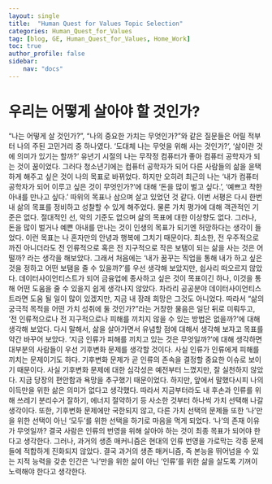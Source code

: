 ```yaml
---
layout: single
title:  "Human Quest for Values Topic Selection"
categories: Human_Quest_for_Values
tag: [blog, GE, Human_Quest_for_Values, Home_Work]
toc: true
author_profile: false
sidebar:
    nav: "docs"
---
```


# 우리는 어떻게 살아야 할 것인가?
“나는 어떻게 살 것인가?”, “나의 중요한 가치는 무엇인가?”와 같은 질문들은 어릴 적부터 나의 주된 고민거리 중 하나였다. ‘도대체 나는 무엇을 위해 사는 것인가?’, ‘삶이란 것에 의미가 있기는 할까?’ 유년기 시절의 나는 무작정 컴퓨터가 좋아 컴퓨터 공학자가 되는 것이 꿈이었다. 그러다 청소년기에는 컴퓨터 공학자가 되어 다른 사람들의 삶을 윤택하게 해주고 싶은 것이 나의 목표로 바뀌었다. 하지만 오히려 최근의 나는 ‘내가 컴퓨터 공학자가 되어 이루고 싶은 것이 무엇인가?’에 대해 ‘돈을 많이 벌고 싶다.’, ‘예쁘고 착한 아내를 만나고 싶다.’ 따위의 목표나 삼으며 살고 있었던 것 같다. 이번 서평은 다시 한번 내 삶의 목표를 정비하고 성찰할 수 있게 해주었다.
  물론 가치 평가에 대해 객관적인 기준은 없다. 절대적인 선, 악의 기준도 없으며 삶의 목표에 대한 이상향도 없다. 그러나, 돈을 많이 벌거나 예쁜 아내를 만나는 것이 인생의 목표가 되기엔 허망하다는 생각이 들었다. 이런 목표는 나 혼자만의 안녕과 행복에 그치기 때문이다. 최소한, 전 우주적으로까진 아니더라도 전 인류적으로 혹은 전 지구적으로 작은 보탬이 되는 삶을 사는 것은 어떨까? 라는 생각을 해보았다.
  그래서 처음에는 ‘내가 꿈꾸는 직업을 통해 내가 하고 싶은 것을 정하고 어떤 보탬을 줄 수 있을까?’를 우선 생각해 보았지만, 쉽사리 떠오르지 않았다. 데이터사이언티스트가 되어 금융업에 종사하고 싶은 것이 목표이긴 하나, 이것을 통해 어떤 도움을 줄 수 있을지 쉽게 생각나지 않았다. 차라리 공공분야 데이터사이언티스트라면 도움 될 일이 많이 있겠지만, 지금 내 장래 희망은 그것도 아니었다.
  따라서 “삶의 궁극적 목적을 어떤 가치 성취에 둘 것인가?”라는 거창한 물음은 일단 뒤로 미뤄두고, ‘전 인류적으로나 전 지구적으로나 피해를 끼치지 않을 수 있는 방법은 없을까?’에 대해 생각해 보았다. 다시 말해서, 삶을 살아가면서 유념할 점에 대해서 생각해 보자고 목표를 약간 바꾸어 보았다.
  ‘지금 인류가 피해를 끼치고 있는 것은 무엇일까?’에 대해 생각하면 대부분의 사람들이 우선 기후변화 문제를 생각할 것이다. 사실 인류가 인류에게 피해를 끼치는 문제이기도 하다. 기후변화 문제가 곧 인류의 존속을 결정할 중요한 이슈로 보이기 때문이다.
  사실 기후변화 문제에 대한 심각성은 예전부터 느꼈지만, 잘 실천하지 않았다. 지금 당장의 편안함과 욕망을 추구했기 때문이었다. 하지만, 앞에서 말했다시피 나의 이득만을 위한 삶은 의미가 없다고 생각했다. 따라서 지금부터라도 내 후손과 인류를 위해 쓰레기 분리수거 잘하기, 에너지 절약하기 등 사소한 것부터 하나씩 가치 선택해 나갈 생각이다. 또한, 기후변화 문제에만 국한되지 않고, 다른 가치 선택의 문제들 또한 ‘나’만을 위한 선택이 아닌 ‘모두’를 위한 선택을 하기로 마음을 먹게 되었다.
  ‘나’의 존재 이유가 무엇일까? 결국 사람은 인류의 번영을 위해 살아야 하는 것이 최종 목표가 되어야 한다고 생각한다. 그러나, 과거의 생존 매커니즘은 현대의 인류 번영을 가로막는 각종 문제들에 적합하게 진화되지 않았다. 결국 과거의 생존 매커니즘, 즉 본능을 뛰어넘을 수 있는 지적 능력을 갖춘 인간은 ‘나’만을 위한 삶이 아닌 ‘인류’를 위한 삶을 살도록 기꺼이 노력해야 한다고 생각한다.